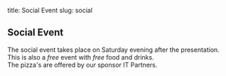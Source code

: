 title: Social Event
slug: social

## Social Event ##

The social event takes place on Saturday evening after the presentation.
This is also a _free_ event with _free_ food and drinks.  
The pizza's are offered by our sponsor IT Partners.  

